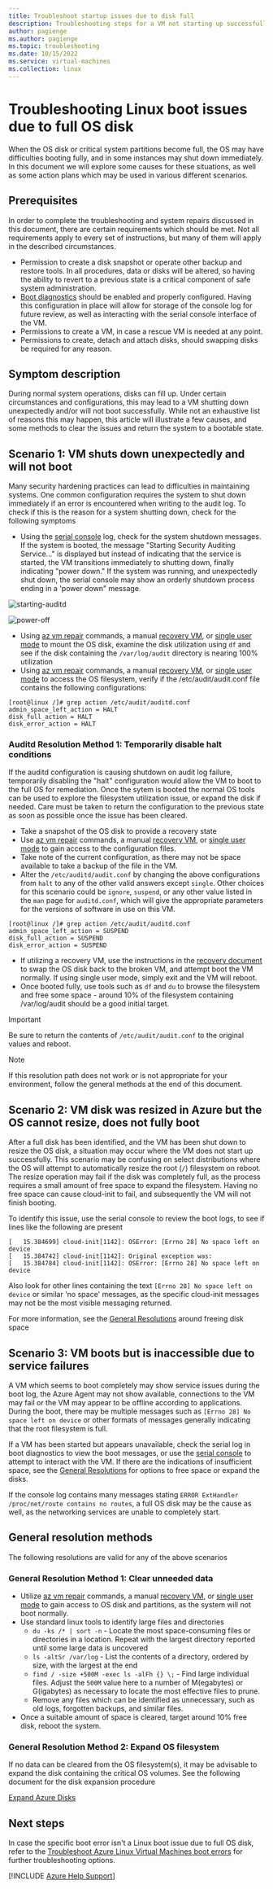 ```yaml
---
title: Troubleshoot startup issues due to disk full
description: Troubleshooting steps for a VM not starting up successfully due to a full boot disk
author: pagienge
ms.author: pagienge
ms.topic: troubleshooting
ms.date: 10/15/2022
ms.service: virtual-machines
ms.collection: linux
---
```


# Troubleshooting Linux boot issues due to full OS disk

When the OS disk or critical system partitions become full, the OS may have difficulties booting fully, and in some instances may shut down immediately.  In this document we will explore some causes for these situations, as well as some action plans which may be used in various different scenarios.

## Prerequisites

In order to complete the troubleshooting and system repairs discussed in this document, there are certain requirements which should be met.  Not all requirements apply to every set of instructions, but many of them will apply in the described circumstances.

- Permission to create a disk snapshot or operate other backup and restore tools.  In all procedures, data or disks will be altered, so having the ability to revert to a previous state is a critical component of safe system administration.
- [Boot diagnostics](/azure/virtual-machines/boot-diagnostics) should be enabled and properly configured.  Having this configuration in place will allow for storage of the console log for future review, as well as interacting with the serial console interface of the VM.
- Permissions to create a VM, in case a rescue VM is needed at any point.
- Permissions to create, detach and attach disks, should swapping disks be required for any reason.

## Symptom description

During normal system operations, disks can fill up.  Under certain circumstances and configurations, this may lead to a VM shutting down unexpectedly and/or will not boot successfully.  While not an exhaustive list of reasons this may happen, this article will illustrate a few causes, and some methods to clear the issues and return the system to a bootable state.

## Scenario 1: VM shuts down unexpectedly and will not boot

Many security hardening practices can lead to difficulties in maintaining systems.  One common configuration requires the system to shut down immediately if an error is encountered when writing to the audit log.  To check if this is the reason for a system shutting down, check for the following symptoms

- Using the [serial console](/azure/virtual-machines/boot-diagnostics) log, check for the system shutdown messages.  If the system is booted, the message "Starting Security Auditing Service…" is displayed but instead of indicating that the service is started, the VM transitions immediately to shutting down, finally indicating "power down."  If the system was running, and unexpectedly shut down, the serial console may show an orderly shutdown process ending in a 'power down" message.

![starting-auditd](./media/linux-fulldisk-boot-error/fulldisk-secaud-starting.png)

![power-off](./media/linux-fulldisk-boot-error/fulldisk-secaud-poweroff.png)

- Using [az vm repair](/troubleshoot/azure/virtual-machines/repair-linux-vm-using-azure-virtual-machine-repair-commands) commands, a manual [recovery VM](/troubleshoot/azure/virtual-machines/troubleshoot-recovery-disks-portal-linux), or [single user mode](/troubleshoot/azure/virtual-machines/serial-console-grub-single-user-mode) to mount the OS disk, examine the disk utilization using `df` and see if the disk containing the `/var/log/audit` directory is nearing 100% utilization
- Using [az vm repair](/troubleshoot/azure/virtual-machines/repair-linux-vm-using-azure-virtual-machine-repair-commands) commands, a manual [recovery VM](/troubleshoot/azure/virtual-machines/troubleshoot-recovery-disks-portal-linux), or [single user mode](/troubleshoot/azure/virtual-machines/serial-console-grub-single-user-mode) to access the OS filesystem, verify if the /etc/audit/audit.conf file contains the following configurations:

```output
[root@linux /]# grep action /etc/audit/auditd.conf
admin_space_left_action = HALT
disk_full_action = HALT
disk_error_action = HALT
```

### Auditd Resolution Method 1: Temporarily disable halt conditions

If the auditd configuration is causing shutdown on audit log failure, temporarily disabling the "halt" configuration would allow the VM to boot to the full OS for remediation.  Once the sytem is booted the normal OS tools can be used to explore the filesystem utilization issue, or expand the disk if needed.  Care must be taken to return the configuration to the previous state as soon as possible once the issue has been cleared.

- Take a snapshot of the OS disk to provide a recovery state
- Use [az vm repair](/troubleshoot/azure/virtual-machines/repair-linux-vm-using-azure-virtual-machine-repair-commands) commands, a manual [recovery VM](/troubleshoot/azure/virtual-machines/troubleshoot-recovery-disks-portal-linux), or [single user mode](/troubleshoot/azure/virtual-machines/serial-console-grub-single-user-mode) to gain access to the configuration files.
- Take note of the current configuration, as there may not be space available to take a backup of the file in the VM.
- Alter the `/etc/auditd/audit.conf` by changing the above configurations from `halt` to any of the other valid answers except `single`.  Other choices for this scenario could be `ignore`, `suspend`, or any other value listed in the `man` page for `auditd.conf`, which will give the appropriate parameters for the versions of software in use on this VM.

```output
[root@linux /]# grep action /etc/audit/auditd.conf
admin_space_left_action = SUSPEND
disk_full_action = SUSPEND
disk_error_action = SUSPEND
```

- If utilizing a recovery VM, use the instructions in the [recovery document](/en-us/troubleshoot/azure/virtual-machines/troubleshoot-recovery-disks-portal-linux#unmount-and-detach-original-virtual-hard-disk) to swap the OS disk back to the broken VM, and attempt boot the VM normally.  If using single user mode, simply exit and the VM will reboot.
- Once booted fully, use tools such as `df` and `du` to browse the filesystem and free some space - around 10% of the filesystem containing /var/log/audit should be a good initial target.

> [!IMPORTANT]
> Be sure to return the contents of `/etc/audit/audit.conf` to the original values and reboot.

> [!NOTE]
> If this resolution path does not work or is not appropriate for your environment, follow the general methods at the end of this document.

## Scenario 2: VM disk was resized in Azure but the OS cannot resize, does not fully boot

After a full disk has been identified, and the VM has been shut down to resize the OS disk, a situation may occur where the VM does not start up successfully.  This scenario may be confusing on select distributions where the OS will attempt to automatically resize the root (`/`) filesystem on reboot.  The resize operation may fail if the disk was completely full, as the process requires a small amount of free space to expand the filesystem.  Having no free space can cause cloud-init to fail, and subsequently the VM will not finish booting.

To identify this issue, use the serial console to review the boot logs, to see if lines like the following are present

```output
[   15.384699] cloud-init[1142]: OSError: [Errno 28] No space left on device
[   15.384742] cloud-init[1142]: Original exception was:
[   15.384784] cloud-init[1142]: OSError: [Errno 28] No space left on device
```

Also look for other lines containing the text `[Errno 28] No space left on device` or similar 'no space' messages, as the specific cloud-init messages may not be the most visible messaging returned.

For more information, see the [General Resolutions](#general-resolution-method-1-clear-unneeded-data) around freeing disk space

## Scenario 3: VM boots but is inaccessible due to service failures

A VM which seems to boot completely may show service issues during the boot log, the Azure Agent may not show available, connections to the VM may fail or the VM may appear to be offline according to applications.  During the boot, there may be multiple messages such as `[Errno 28] No space left on device` or other formats of messages generally indicating that the root filesystem is full.

If a VM has been started but appears unavailable, check the serial log in boot diagnostics to view the boot messages, or use the [serial console](/azure/virtual-machines/boot-diagnostics) to attempt to interact with the VM.  If there are the indications of insufficient space, see the [General Resolutions](#general-resolution-methods) for options to free space or expand the disks.

If the console log contains many messages stating `ERROR ExtHandler /proc/net/route contains no routes`, a full OS disk may be the cause as well, as the networking services are unable to completely start.

## General resolution methods

The following resolutions are valid for any of the above scenarios

### General Resolution Method 1: Clear unneeded data

- Utilize [az vm repair](/troubleshoot/azure/virtual-machines/repair-linux-vm-using-azure-virtual-machine-repair-commands) commands, a manual [recovery VM](/troubleshoot/azure/virtual-machines/troubleshoot-recovery-disks-portal-linux), or [single user mode](/troubleshoot/azure/virtual-machines/serial-console-grub-single-user-mode) to gain access to OS disk and partitions, as the system will not boot normally.
- Use standard linux tools to identify large files and directories
    - `du -ks /* | sort -n` - Locate the most space-consuming files or directories in a location.  Repeat with the largest directory reported until some large data is uncovered
    - `ls -altSr /var/log` - List the contents of a directory, ordered by size, with the largest at the end
    - `find / -size +500M -exec ls -alFh {} \;` - Find large individual files.  Adjust the `500M` value here to a number of M(egabytes) or G(igabytes) as necessary to locate the most effective files to prune.
    - Remove any files which can be identified as unnecessary, such as old logs, forgotten backups, and similar files.
- Once a suitable amount of space is cleared, target around 10% free disk, reboot the system.

### General Resolution Method 2: Expand OS filesystem

If no data can be cleared from the OS filesystem(s), it may be advisable to expand the disk containing the critical OS volumes.  See the following document for the disk expansion procedure

[Expand Azure Disks](/azure/virtual-machines/linux/expand-disks)

## Next steps

In case the specific boot error isn't a Linux boot issue due to full OS disk, refer to the [Troubleshoot Azure Linux Virtual Machines boot errors](/troubleshoot/azure/virtual-machines/boot-error-troubleshoot-linux) for further troubleshooting options.

[!INCLUDE [Azure Help Support](../../includes/azure-help-support.md)]
